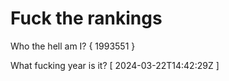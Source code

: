 # Fuck the rankings

Who the hell am I?
{ 1993551 }

What fucking year is it?
[ 2024-03-22T14:42:29Z ]
